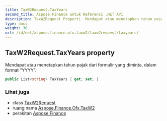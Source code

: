 ```yaml
---
title: TaxW2Request.TaxYears
second_title: Aspose.Finance untuk Referensi .NET API
description: TaxW2Request Properti. Mendapat atau menetapkan tahun pajak dari formulir yang diminta dalam format YYYY.
type: docs
weight: 30
url: /id/net/aspose.finance.ofx.taxw2/taxw2request/taxyears/
---
```

## TaxW2Request.TaxYears property

Mendapat atau menetapkan tahun pajak dari formulir yang diminta, dalam format “YYYY”.

```csharp
public List<string> TaxYears { get; set; }
```

### Lihat juga

* class [TaxW2Request](../)
* ruang nama [Aspose.Finance.Ofx.TaxW2](../../taxw2request/)
* perakitan [Aspose.Finance](../../../)


